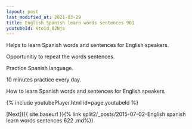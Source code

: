 ```yaml
---
layout: post
last_modified_at: 2021-03-29
title: English Spanish learn words sentences 901 
youtubeId: Kto1d_02Njs
---
```

 
 
Helps to learn Spanish words and sentences for English speakers.

Opportunitiy to repeat the words sentences. 

Practice Spanish language. 
 
10 minutes practice every day. 
 
How to learn Spanish words and sentences for English speakers 
 
{% include youtubePlayer.html id=page.youtubeId %}
 
 
[Next]({{ site.baseurl }}{% link  split2/_posts/2015-07-02-English spanish learn words sentences 622 .md%})
 
